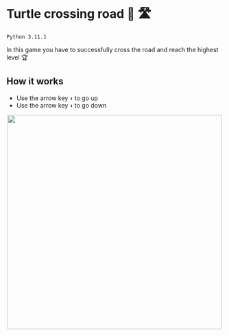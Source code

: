 # Turtle crossing road 🐢 🛣️
`Python 3.11.1`

In this game you have to successfully cross the road and reach the highest level 🏆

## How it works
- Use the arrow key `⬆️` to go up
- Use the arrow key `⬇️` to go down

<p align="center">
  <img src="https://user-images.githubusercontent.com/89556233/230187775-2c78ef7e-74a8-4b19-a779-ef496cb3b85c.gif" width="500" height="500" style="text-align:center;">
</p>
